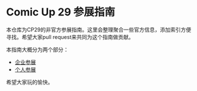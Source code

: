 # Comic Up 29 参展指南

本仓库为CP29的非官方参展指南。这里会整理聚合一些官方信息，添加索引方便寻找。希望大家pull request来共同为这个指南做贡献。

本指南大概分为两个部分：

+ [企业参展](/企业参展.md)
+ [个人参展](个人参展.md)

希望大家玩的愉快。
